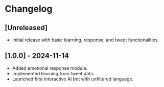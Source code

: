# Changelog

## [Unreleased]
- Initial release with basic learning, response, and tweet functionalities.

## [1.0.0] - 2024-11-14
- Added emotional response module.
- Implemented learning from tweet data.
- Launched first interactive AI bot with unfiltered language.
